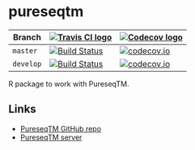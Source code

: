 # pureseqtm

Branch   |[![Travis CI logo](pics/TravisCI.png)](https://travis-ci.org)|[![Codecov logo](pics/Codecov.png)](https://www.codecov.io)
---------|----------------------------------------------------------------------------------------------------------------------------------------|----------------------------------------------------------------------------------------------------------------------------------------------------------------------
`master `|[![Build Status](https://travis-ci.org/richelbilderbeek/pureseqtm.svg?branch=master)](https://travis-ci.org/richelbilderbeek/pureseqtm) |[![codecov.io](https://codecov.io/github/richelbilderbeek/pureseqtm/coverage.svg?branch=master)](https://codecov.io/github/richelbilderbeek/pureseqtm/branch/master)
`develop`|[![Build Status](https://travis-ci.org/richelbilderbeek/pureseqtm.svg?branch=develop)](https://travis-ci.org/richelbilderbeek/pureseqtm)|[![codecov.io](https://codecov.io/github/richelbilderbeek/pureseqtm/coverage.svg?branch=develop)](https://codecov.io/github/richelbilderbeek/pureseqtm/branch/develop)

R package to work with PureseqTM.

## Links

 * [PureseqTM GitHub repo](https://github.com/PureseqTM/pureseqTM_package)
 * [PureseqTM server](http://pureseqtm.predmp.com/)
